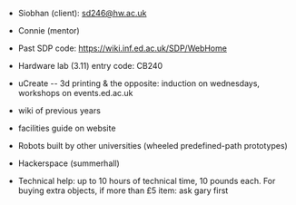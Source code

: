 * Siobhan (client): sd246@hw.ac.uk
* Connie (mentor)

* Past SDP code: https://wiki.inf.ed.ac.uk/SDP/WebHome 
* Hardware lab (3.11) entry code: CB240
* uCreate -- 3d printing & the opposite: induction on wednesdays, workshops on events.ed.ac.uk
* wiki of previous years
* facilities guide on website
* Robots built by other universities (wheeled predefined-path prototypes)
* Hackerspace (summerhall)
* Technical help: up to 10 hours of technical time, 10 pounds each. For buying extra objects, if more than £5 item: ask gary first
